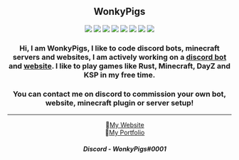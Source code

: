 <h2 align="center"> WonkyPigs </h1> 
<p align="center">
<center><img src="https://img.shields.io/badge/Python-323330?style=for-the-badge&logo=Python&logoColor=informational"> <img src="https://img.shields.io/badge/HTML5-E34F26?style=for-the-badge&logo=html5&logoColor=white"> <img src="https://img.shields.io/badge/CSS-339933?style=for-the-badge&logo=css3&logoColor=white"> <img src="https://img.shields.io/badge/Java-323330?style=for-the-badge&logo=java&logoColor=white"> <img src="https://img.shields.io/badge/Visual_Studio_Code-0078D4?style=for-the-badge&logo=visual%20studio%20code&logoColor=white"> <img src="https://img.shields.io/badge/MySQL-005C84?style=for-the-badge&logo=mysql&logoColor=white"> <img src="https://img.shields.io/badge/SQLite-07405E?style=for-the-badge&logo=sqlite&logoColor=white"> <img src="https://img.shields.io/badge/Windows-0078D6?style=for-the-badge&logo=windows&logoColor=white"></center>
</p>
<h3 align="center"> Hi, I am WonkyPigs, I like to code discord bots, minecraft servers and websites, I am actively working on a <a href="https://discord.com/oauth2/authorize?client_id=912282357409648660&permissions=277025646672&scope=bot%20applications.commands" target="_blank" rel="noopener noreferrer"> <u>discord bot</u></a> and <a href="https://wonkypigs.github.io/" target="_blank" rel="noopener noreferrer"><u>website</u></a>. I like to play games like Rust, Minecraft, DayZ and KSP in my free time.</h2>
  
<h3 align="center">You can contact me on discord to commission your own bot, website, minecraft plugin or server setup!</h2>
<hr>
  
<ul align="center">📌<a href="https://wonkypigs.github.io/" target="_blank" rel="noopener noreferrer">My Website</a> <br>
<l align="center">📌<a href="https://wonkypigs.github.io/" target="_blank" rel="noopener noreferrer">My Portfolio</a> <br>
  
<footer>
  <h5>Discord - WonkyPigs#0001</h5>
</footer>
